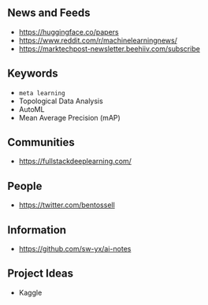 ## News and Feeds

- https://huggingface.co/papers
- https://www.reddit.com/r/machinelearningnews/
- https://marktechpost-newsletter.beehiiv.com/subscribe

## Keywords

- `meta learning`
- Topological Data Analysis
- AutoML
- Mean Average Precision (mAP)

## Communities

- https://fullstackdeeplearning.com/

## People

- https://twitter.com/bentossell

## Information

- https://github.com/sw-yx/ai-notes

## Project Ideas

- Kaggle